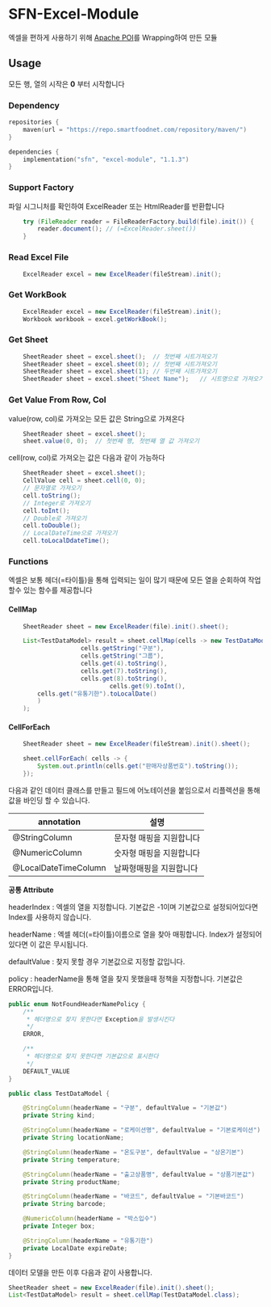 # SFN-Excel-Module

엑셀을 편하게 사용하기 위해 [Apache POI](https://poi.apache.org/)를 Wrapping하여 만든 모듈

## Usage

모든 행, 열의 시작은 **0** 부터 시작합니다

### Dependency

```kotlin
repositories {
    maven(url = "https://repo.smartfoodnet.com/repository/maven/")
}

dependencies {
    implementation("sfn", "excel-module", "1.1.3")
}
```

### Support Factory

파일 시그니처를 확인하여 ExcelReader 또는 HtmlReader를 반환합니다 

```java
    try (FileReader reader = FileReaderFactory.build(file).init()) {
        reader.document(); // (=ExcelReader.sheet())
    }
```

### Read Excel File
```java
    ExcelReader excel = new ExcelReader(fileStream).init();
```

### Get WorkBook
```java
    ExcelReader excel = new ExcelReader(fileStream).init();
    Workbook workbook = excel.getWorkBook();
```

### Get Sheet
```java
    SheetReader sheet = excel.sheet();  // 첫번째 시트가져오기
    SheetReader sheet = excel.sheet(0); // 첫번째 시트가져오기
    SheetReader sheet = excel.sheet(1); // 두번째 시트가져오기
    SheetReader sheet = excel.sheet("Sheet Name");   // 시트명으로 가져오기
```

### Get Value From Row, Col

value(row, col)로 가져오는 모든 값은 String으로 가져온다

```java
    SheetReader sheet = excel.sheet();
    sheet.value(0, 0);  // 첫번째 행, 첫번째 열 값 가져오기
```

cell(row, col)로 가져오는 값은 다음과 같이 가능하다

```java
    SheetReader sheet = excel.sheet();
    CellValue cell = sheet.cell(0, 0);
    // 문자열로 가져오기
    cell.toString();
    // Integer로 가져오기
    cell.toInt();
    // Double로 가져오기
    cell.toDouble();
    // LocalDateTime으로 가져오기
    cell.toLocalDdateTime();
```

### Functions

엑셀은 보통 헤더(=타이틀)을 통해 입력되는 일이 많기 때문에 모든 열을 순회하여 작업할수 있는 함수를 제공합니다

#### CellMap

```java
    SheetReader sheet = new ExcelReader(file).init().sheet();

    List<TestDataModel> result = sheet.cellMap(cells -> new TestDataModel(
                    cells.getString("구분"),
                    cells.getString("그룹"),
                    cells.get(4).toString(),
                    cells.get(7).toString(),
                    cells.get(8).toString(),
                            cells.get(9).toInt(),
        cells.get("유통기한").toLocalDate()
        )
    );
```

#### CellForEach
```java
    SheetReader sheet = new ExcelReader(fileStream).init().sheet();

    sheet.cellForEach( cells -> {
        System.out.println(cells.get("판매자상품번호").toString());
    });
```

다음과 같인 데이터 클래스를 만들고 필드에 어노테이션을 붙임으로서 리플렉션을 통해 값을 바인딩 할 수 있습니다.

| annotation           | 설명            | 
|----------------------|---------------|
| @StringColumn        | 문자형 매핑을 지원합니다 |
| @NumericColumn       | 숫자형 매핑을 지원합니다 |
| @LocalDateTimeColumn | 날짜형매핑을 지원합니다  |

**공통 Attribute**

headerIndex : 엑셀의 열을 지정합니다. 기본값은 -1이며 기본값으로 설정되어있다면 Index를 사용하지 않습니다.

headerName : 엑셀 헤더(=타이틀)이름으로 열을 찾아 매핑합니다. Index가 설정되어 있다면 이 값은 무시됩니다.

defaultValue : 찾지 못할 경우 기본값으로 지정할 값입니다.

policy : headerName을 통해 열을 찾지 못했을때 정책을 지정합니다. 기본값은 ERROR입니다.
```java
public enum NotFoundHeaderNamePolicy {
    /**
     * 헤더명으로 찾지 못한다면 Exception을 발생시킨다
     */
    ERROR,

    /**
     * 헤더명으로 찾지 못한다면 기본값으로 표시한다
     */
    DEFAULT_VALUE
}
```

```java
public class TestDataModel {

    @StringColumn(headerName = "구분", defaultValue = "기본값")
    private String kind;

    @StringColumn(headerName = "로케이션명", defaultValue = "기본로케이션")
    private String locationName;

    @StringColumn(headerName = "온도구분", defaultValue = "상온기본")
    private String temperature;

    @StringColumn(headerName = "출고상품명", defaultValue = "상품기본값")
    private String productName;

    @StringColumn(headerName = "바코드", defaultValue = "기본바코드")
    private String barcode;

    @NumericColumn(headerName = "박스입수")
    private Integer box;

    @StringColumn(headerName = "유통기한")
    private LocalDate expireDate;
}
```

데이터 모델을 만든 이후 다음과 같이 사용합니다.

```java
SheetReader sheet = new ExcelReader(file).init().sheet();
List<TestDataModel> result = sheet.cellMap(TestDataModel.class);
```

